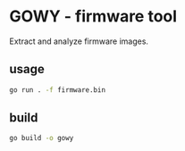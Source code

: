 # GOWY - firmware tool

Extract and analyze firmware images.

## usage
```bash
go run . -f firmware.bin
```
## build
```bash
go build -o gowy
```
